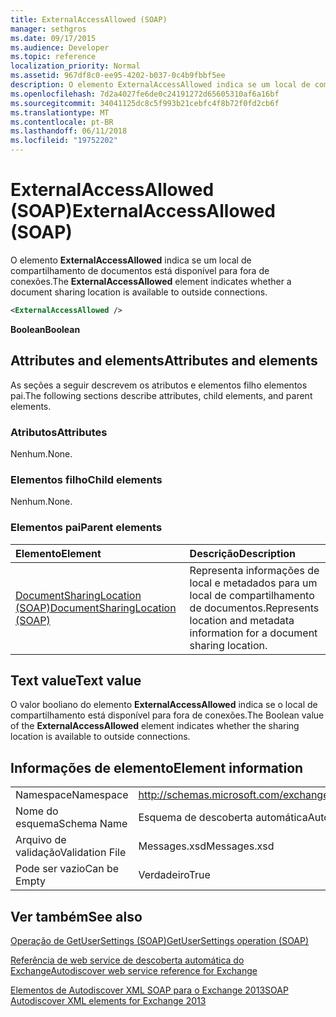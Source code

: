 ```yaml
---
title: ExternalAccessAllowed (SOAP)
manager: sethgros
ms.date: 09/17/2015
ms.audience: Developer
ms.topic: reference
localization_priority: Normal
ms.assetid: 967df8c0-ee95-4202-b037-0c4b9fbbf5ee
description: O elemento ExternalAccessAllowed indica se um local de compartilhamento de documentos está disponível para fora de conexões.
ms.openlocfilehash: 7d2a4027fe6de0c24191272d65605310af6a16bf
ms.sourcegitcommit: 34041125dc8c5f993b21cebfc4f8b72f0fd2cb6f
ms.translationtype: MT
ms.contentlocale: pt-BR
ms.lasthandoff: 06/11/2018
ms.locfileid: "19752202"
---
```

# <a name="externalaccessallowed-soap"></a><span data-ttu-id="66d36-103">ExternalAccessAllowed (SOAP)</span><span class="sxs-lookup"><span data-stu-id="66d36-103">ExternalAccessAllowed (SOAP)</span></span>

<span data-ttu-id="66d36-104">O elemento **ExternalAccessAllowed** indica se um local de compartilhamento de documentos está disponível para fora de conexões.</span><span class="sxs-lookup"><span data-stu-id="66d36-104">The **ExternalAccessAllowed** element indicates whether a document sharing location is available to outside connections.</span></span> 
  
```XML
<ExternalAccessAllowed /> 
```

 <span data-ttu-id="66d36-105">**Boolean**</span><span class="sxs-lookup"><span data-stu-id="66d36-105">**Boolean**</span></span>
## <a name="attributes-and-elements"></a><span data-ttu-id="66d36-106">Attributes and elements</span><span class="sxs-lookup"><span data-stu-id="66d36-106">Attributes and elements</span></span>

<span data-ttu-id="66d36-107">As seções a seguir descrevem os atributos e elementos filho elementos pai.</span><span class="sxs-lookup"><span data-stu-id="66d36-107">The following sections describe attributes, child elements, and parent elements.</span></span>
  
### <a name="attributes"></a><span data-ttu-id="66d36-108">Atributos</span><span class="sxs-lookup"><span data-stu-id="66d36-108">Attributes</span></span>

<span data-ttu-id="66d36-109">Nenhum.</span><span class="sxs-lookup"><span data-stu-id="66d36-109">None.</span></span>
  
### <a name="child-elements"></a><span data-ttu-id="66d36-110">Elementos filho</span><span class="sxs-lookup"><span data-stu-id="66d36-110">Child elements</span></span>

<span data-ttu-id="66d36-111">Nenhum.</span><span class="sxs-lookup"><span data-stu-id="66d36-111">None.</span></span>
  
### <a name="parent-elements"></a><span data-ttu-id="66d36-112">Elementos pai</span><span class="sxs-lookup"><span data-stu-id="66d36-112">Parent elements</span></span>

|<span data-ttu-id="66d36-113">**Elemento**</span><span class="sxs-lookup"><span data-stu-id="66d36-113">**Element**</span></span>|<span data-ttu-id="66d36-114">**Descrição**</span><span class="sxs-lookup"><span data-stu-id="66d36-114">**Description**</span></span>|
|:-----|:-----|
|[<span data-ttu-id="66d36-115">DocumentSharingLocation (SOAP)</span><span class="sxs-lookup"><span data-stu-id="66d36-115">DocumentSharingLocation (SOAP)</span></span>](documentsharinglocation-soap.md) <br/> |<span data-ttu-id="66d36-116">Representa informações de local e metadados para um local de compartilhamento de documentos.</span><span class="sxs-lookup"><span data-stu-id="66d36-116">Represents location and metadata information for a document sharing location.</span></span>  <br/> |
   
## <a name="text-value"></a><span data-ttu-id="66d36-117">Text value</span><span class="sxs-lookup"><span data-stu-id="66d36-117">Text value</span></span>

<span data-ttu-id="66d36-118">O valor booliano do elemento **ExternalAccessAllowed** indica se o local de compartilhamento está disponível para fora de conexões.</span><span class="sxs-lookup"><span data-stu-id="66d36-118">The Boolean value of the **ExternalAccessAllowed** element indicates whether the sharing location is available to outside connections.</span></span> 
  
## <a name="element-information"></a><span data-ttu-id="66d36-119">Informações de elemento</span><span class="sxs-lookup"><span data-stu-id="66d36-119">Element information</span></span>

|||
|:-----|:-----|
|<span data-ttu-id="66d36-120">Namespace</span><span class="sxs-lookup"><span data-stu-id="66d36-120">Namespace</span></span>  <br/> |http://schemas.microsoft.com/exchange/2010/Autodiscover  <br/> |
|<span data-ttu-id="66d36-121">Nome do esquema</span><span class="sxs-lookup"><span data-stu-id="66d36-121">Schema Name</span></span>  <br/> |<span data-ttu-id="66d36-122">Esquema de descoberta automática</span><span class="sxs-lookup"><span data-stu-id="66d36-122">Autodiscover schema</span></span>  <br/> |
|<span data-ttu-id="66d36-123">Arquivo de validação</span><span class="sxs-lookup"><span data-stu-id="66d36-123">Validation File</span></span>  <br/> |<span data-ttu-id="66d36-124">Messages.xsd</span><span class="sxs-lookup"><span data-stu-id="66d36-124">Messages.xsd</span></span>  <br/> |
|<span data-ttu-id="66d36-125">Pode ser vazio</span><span class="sxs-lookup"><span data-stu-id="66d36-125">Can be Empty</span></span>  <br/> |<span data-ttu-id="66d36-126">Verdadeiro</span><span class="sxs-lookup"><span data-stu-id="66d36-126">True</span></span>  <br/> |
   
## <a name="see-also"></a><span data-ttu-id="66d36-127">Ver também</span><span class="sxs-lookup"><span data-stu-id="66d36-127">See also</span></span>



[<span data-ttu-id="66d36-128">Operação de GetUserSettings (SOAP)</span><span class="sxs-lookup"><span data-stu-id="66d36-128">GetUserSettings operation (SOAP)</span></span>](getusersettings-operation-soap.md)


[<span data-ttu-id="66d36-129">Referência de web service de descoberta automática do Exchange</span><span class="sxs-lookup"><span data-stu-id="66d36-129">Autodiscover web service reference for Exchange</span></span>](autodiscover-web-service-reference-for-exchange.md)
  
[<span data-ttu-id="66d36-130">Elementos de Autodiscover XML SOAP para o Exchange 2013</span><span class="sxs-lookup"><span data-stu-id="66d36-130">SOAP Autodiscover XML elements for Exchange 2013</span></span>](soap-autodiscover-xml-elements-for-exchange-2013.md)

